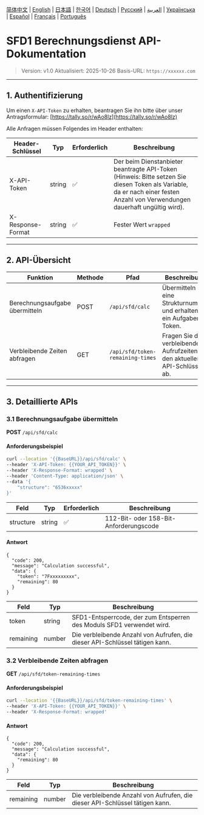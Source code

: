 [简体中文](./README.zh.md) | [English](./README.md) | [日本語](./README.ja.md) | [한국어](./README.ko.md) | [Deutsch](./README.de.md) | [Русский](./README.ru.md) | [العربية](./README.ar.md) | [Українська](./README.uk.md) | [Español](./README.es.md) | [Français](./README.fr.md) | [Português](./README.pt.md)

# SFD1 Berechnungsdienst API-Dokumentation
> Version: v1.0
> Aktualisiert: 2025-10-26
> Basis-URL: `https://xxxxxx.com`

---

## 1. Authentifizierung

Um einen `X-API-Token` zu erhalten, beantragen Sie ihn bitte über unser Antragsformular: [https://tally.so/r/wAo8lz](https://tally.so/r/wAo8lz)

Alle Anfragen müssen Folgendes im Header enthalten:

| Header-Schlüssel | Typ | Erforderlich | Beschreibung |
|---|---|---|---|
| X-API-Token | string | ✅ | Der beim Dienstanbieter beantragte API-Token (Hinweis: Bitte setzen Sie diesen Token als Variable, da er nach einer festen Anzahl von Verwendungen dauerhaft ungültig wird). |
| X-Response-Format | string | ✅ | Fester Wert `wrapped` |

---

## 2. API-Übersicht

| Funktion | Methode | Pfad | Beschreibung |
|---|---|---|---|
| Berechnungsaufgabe übermitteln | POST | `/api/sfd/calc` | Übermitteln Sie eine Strukturnummer und erhalten Sie ein Aufgaben-Token. |
| Verbleibende Zeiten abfragen | GET | `/api/sfd/token-remaining-times`| Fragen Sie die verbleibenden Aufrufzeiten für den aktuellen API-Schlüssel ab. |

---

## 3. Detaillierte APIs

### 3.1 Berechnungsaufgabe übermitteln
**POST** `/api/sfd/calc`

#### Anforderungsbeispiel
```bash
curl --location '{{BaseURL}}/api/sfd/calc' \
--header 'X-API-Token: {{YOUR_API_TOKEN}}' \
--header 'X-Response-Format: wrapped' \
--header 'Content-Type: application/json' \
--data '{
    "structure": "6536xxxxx"
}'
```

| Feld | Typ | Erforderlich | Beschreibung |
|---|---|---|---|
| structure | string | ✅ | 112-Bit- oder 158-Bit-Anforderungscode |

#### Antwort
```
{
  "code": 200,
  "message": "Calculation successful",
  "data": {
    "token": "7Fxxxxxxxxx",
    "remaining": 80
  }
}
```

| Feld | Typ | Beschreibung |
|---|---|---|
| token | string | SFD1-Entsperrcode, der zum Entsperren des Moduls SFD1 verwendet wird. |
| remaining | number | Die verbleibende Anzahl von Aufrufen, die dieser API-Schlüssel tätigen kann. |


### 3.2 Verbleibende Zeiten abfragen
**GET** `/api/sfd/token-remaining-times`

#### Anforderungsbeispiel
```bash
curl --location '{{BaseURL}}/api/sfd/token-remaining-times' \
--header 'X-API-Token: {{YOUR_API_TOKEN}}' \
--header 'X-Response-Format: wrapped'
```

#### Antwort
```
{
  "code": 200,
  "message": "Calculation successful",
  "data": {
    "remaining": 80
  }
}
```

| Feld | Typ | Beschreibung |
|---|---|---|
| remaining | number | Die verbleibende Anzahl von Aufrufen, die dieser API-Schlüssel tätigen kann. |